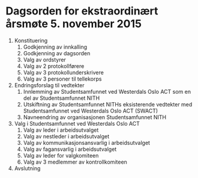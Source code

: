 # Dagsorden for ekstraordinært årsmøte 5. november 2015

1. Konstituering
    1. Godkjenning av innkalling
    2. Godkjenning av dagsorden
    3. Valg av ordstyrer
    4. Valg av 2 protokollførere
    5. Valg av 3 protokollunderskrivere
    6. Valg av 3 personer til tellekorps
2. Endringsforslag til vedtekter
    1. Innlemming av Studentsamfunnet ved Westerdals Oslo ACT som en del av Studentsamfunnet NITH
    2. Utskiftning av Studentsamfunnet NITHs eksisterende vedtekter med Studentsamfunnet ved Westerdals Oslo ACT (SWACT)
    3. Navneendring av organisasjonen Studentsamfunnet NITH
3. Valg i Studentsamfunnet ved Westerdals Oslo ACT
    1. Valg av leder i arbeidsutvalget
    2. Valg av nestleder i arbeidsutvalget
    3. Valg av kommunikasjonsansvarlig i arbeidsutvalget
    4. Valg av fagansvarlig i arbeidsutvalget
    5. Valg av leder for valgkomiteen
    6. Valg av 3 medlemmer av kontrollkomiteen
4. Avslutning

